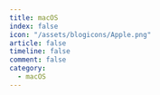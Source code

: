```yaml
---
title: macOS
index: false
icon: "/assets/blogicons/Apple.png"
article: false
timeline: false
comment: false
category:
  - macOS
---
```


<div class="catalog-display-container">
  <Catalog hideHeading />
</div>

